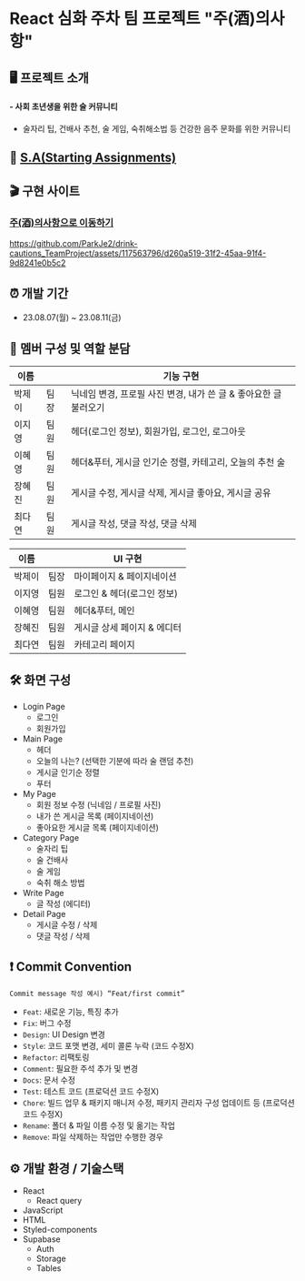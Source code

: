 # React 심화 주차 팀 프로젝트 "주(酒)의사항"

## 🖥️ 프로젝트 소개

#### - 사회 초년생을 위한 술 커뮤니티

- 술자리 팁, 건배사 추천, 술 게임, 숙취해소법 등 건강한 음주 문화를 위한 커뮤니티

## 📕 [S.A(Starting Assignments)](https://www.notion.so/5e115ec1634b4af9a51cb951e7a1cd4f)

## 🎬 구현 사이트

### [주(酒)의사항으로 이동하기](https://drink-cautions.vercel.app/)
https://github.com/ParkJe2/drink-cautions_TeamProject/assets/117563796/d260a519-31f2-45aa-91f4-9d8241e0b5c2

## ⏰ 개발 기간

- 23.08.07(월) ~ 23.08.11(금)

## 👤 멤버 구성 및 역할 분담

| 이름   |      | 기능 구현                                                        |
| ------ | ---- | ---------------------------------------------------------------- |
| 박제이 | 팀장 | 닉네임 변경, 프로필 사진 변경, 내가 쓴 글 & 좋아요한 글 불러오기 |
| 이지영 | 팀원 | 헤더(로그인 정보), 회원가입, 로그인, 로그아웃                    |
| 이혜영 | 팀원 | 헤더&푸터, 게시글 인기순 정렬, 카테고리, 오늘의 추천 술          |
| 장혜진 | 팀원 | 게시글 수정, 게시글 삭제, 게시글 좋아요, 게시글 공유             |
| 최다연 | 팀원 | 게시글 작성, 댓글 작성, 댓글 삭제                                |

| 이름   |      | UI 구현                     |
| ------ | ---- | --------------------------- |
| 박제이 | 팀장 | 마이페이지 & 페이지네이션   |
| 이지영 | 팀원 | 로그인 & 헤더(로그인 정보)  |
| 이혜영 | 팀원 | 헤더&푸터, 메인             |
| 장혜진 | 팀원 | 게시글 상세 페이지 & 에디터 |
| 최다연 | 팀원 | 카테고리 페이지             |

## 🛠️ 화면 구성

- Login Page
  - 로그인
  - 회원가입
- Main Page
  - 헤더
  - 오늘의 나는? (선택한 기분에 따라 술 랜덤 추천)
  - 게시글 인기순 정렬
  - 푸터
- My Page
  - 회원 정보 수정 (닉네임 / 프로필 사진)
  - 내가 쓴 게시글 목록 (페이지네이션)
  - 좋아요한 게시글 목록 (페이지네이션)
- Category Page
  - 술자리 팁
  - 술 건배사
  - 술 게임
  - 숙취 해소 방법
- Write Page
  - 글 작성 (에디터)
- Detail Page
  - 게시글 수정 / 삭제
  - 댓글 작성 / 삭제

## ❗ Commit Convention

`Commit message 작성 예시) “Feat/first commit”`

- `Feat`: 새로운 기능, 특징 추가
- `Fix`: 버그 수정
- `Design`: UI Design 변경
- `Style`: 코드 포맷 변경, 세미 콜론 누락 (코드 수정X)
- `Refactor`: 리팩토링
- `Comment`: 필요한 주석 추가 및 변경
- `Docs`: 문서 수정
- `Test`: 테스트 코드 (프로덕션 코드 수정X)
- `Chore`: 빌드 업무 & 패키지 매니저 수정, 패키지 관리자 구성 업데이트 등 (프로덕션 코드 수정X)
- `Rename`: 폴더 & 파일 이름 수정 및 옮기는 작업
- `Remove`: 파일 삭제하는 작업만 수행한 경우

## ⚙️ 개발 환경 / 기술스택

- React
  - React query
- JavaScript
- HTML
- Styled-components
- Supabase
  - Auth
  - Storage
  - Tables
